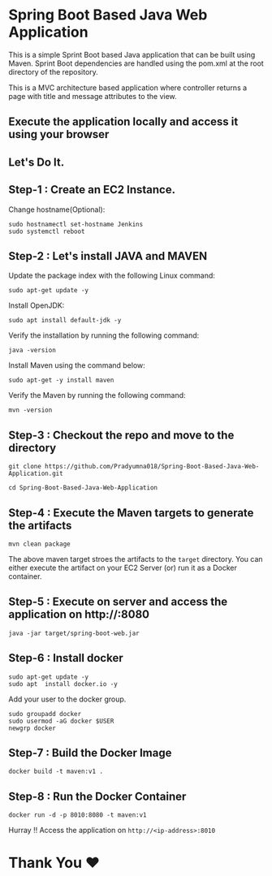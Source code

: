 # Spring Boot Based Java Web Application
 
This is a simple Sprint Boot based Java application that can be built using Maven. Sprint Boot dependencies are handled using the pom.xml 
at the root directory of the repository.

This is a MVC architecture based application where controller returns a page with title and message attributes to the view.

## Execute the application locally and access it using your browser
## Let's Do It.

## Step-1 : Create an EC2 Instance. 

Change hostname(Optional):
```
sudo hostnamectl set-hostname Jenkins
sudo systemctl reboot
```
## Step-2 : Let's install JAVA and MAVEN
Update the package index with the following Linux command:
```
sudo apt-get update -y
```
Install OpenJDK:
```
sudo apt install default-jdk -y
```
Verify the installation by running the following command:
```
java -version
```
Install Maven using the command below:
```
sudo apt-get -y install maven
```
Verify the Maven by running the following command:
```
mvn -version
```

## Step-3 : Checkout the repo and move to the directory

```
git clone https://github.com/Pradyumna018/Spring-Boot-Based-Java-Web-Application.git
```
```
cd Spring-Boot-Based-Java-Web-Application
```

## Step-4 : Execute the Maven targets to generate the artifacts

```
mvn clean package
```

The above maven target stroes the artifacts to the `target` directory. You can either execute the artifact on your EC2 Server
(or) run it as a Docker container.


## Step-5 : Execute on server and access the application on http://<public-ip>:8080

```
java -jar target/spring-boot-web.jar
```
## Step-6 : Install docker
```
sudo apt-get update -y
sudo apt  install docker.io -y
```
Add your user to the docker group.
```
sudo groupadd docker
sudo usermod -aG docker $USER
newgrp docker
```
## Step-7 : Build the Docker Image

```
docker build -t maven:v1 .
```
## Step-8 : Run the Docker Container
```
docker run -d -p 8010:8080 -t maven:v1
```

Hurray !! Access the application on `http://<ip-address>:8010`

# Thank You ❤️



